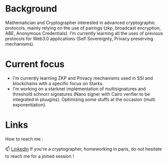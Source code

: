 # Background

Mathematician and Cryptographer interested in advanced cryptographic protocols, mainly relying on the use of pairings (zkp, broadcast encryption, ABE, Anonymous Credentials). I’m currently learning all the uses of previous protocols for Web3.0 applications (Self Sovereignty, Privacy preserving mechanisms).


# Current focus
- I'm currently learning ZKP and Privacy mechanisms used in SSI and blockchains with a specific focus on Starks.
- I'm working on a starknet implementation of multisignatures and threshold schnorr signatures (Nano signer with Cairo verifier to be integrated in pluugins). Optimizing some stuffs at the occasion (multi exponentiation).


# Links
How to reach me :

📫 [LinkedIn](https://www.linkedin.com/in/renaud-dubois-63a62411/)
If you're a cryptographer, homeworking in paris, do not hesitate to reach me for a joined session !  
